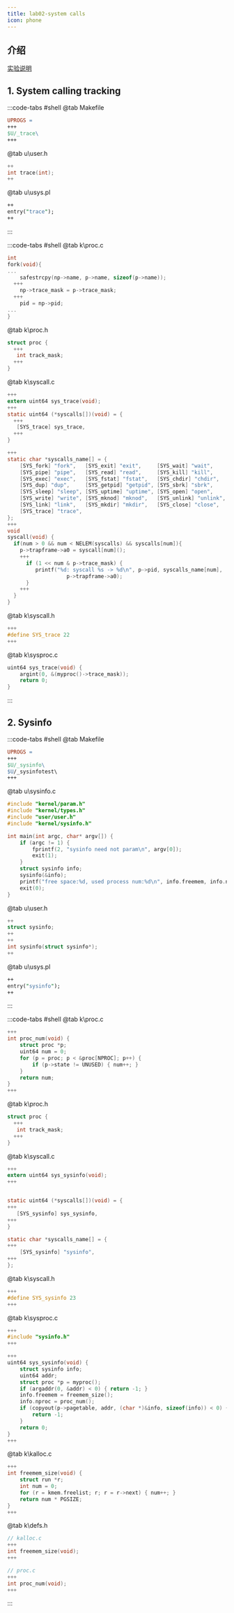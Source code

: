 ```yaml
---
title: lab02-system calls
icon: phone
---
```


## 介绍
[实验说明](https://pdos.csail.mit.edu/6.828/2020/labs/syscall.html)

## 1. System calling tracking
:::code-tabs #shell
@tab Makefile
```Makefile
UPROGS = 
+++
$U/_trace\
+++
```

@tab u\user.h  
```c 
++
int trace(int);
++
```
@tab u\usys.pl 
```pl
++
entry("trace");
++
```
:::

:::code-tabs #shell 
@tab k\proc.c 
```c
int 
fork(void){
...
    safestrcpy(np->name, p->name, sizeof(p->name));
  +++
    np->trace_mask = p->trace_mask;
  +++
    pid = np->pid;
...
}
```
@tab k\proc.h 
```c
struct proc {
  +++
   int track_mask;
  +++
}
```
@tab k\syscall.c 
```c
+++
extern uint64 sys_trace(void);
+++
static uint64 (*syscalls[])(void) = {
  +++
   [SYS_trace] sys_trace,
  +++
}

+++
static char *syscalls_name[] = {
    [SYS_fork] "fork",   [SYS_exit] "exit",     [SYS_wait] "wait",
    [SYS_pipe] "pipe",   [SYS_read] "read",     [SYS_kill] "kill",
    [SYS_exec] "exec",   [SYS_fstat] "fstat",   [SYS_chdir] "chdir",
    [SYS_dup] "dup",     [SYS_getpid] "getpid", [SYS_sbrk] "sbrk",
    [SYS_sleep] "sleep", [SYS_uptime] "uptime", [SYS_open] "open",
    [SYS_write] "write", [SYS_mknod] "mknod",   [SYS_unlink] "unlink",
    [SYS_link] "link",   [SYS_mkdir] "mkdir",   [SYS_close] "close",
    [SYS_trace] "trace",
};
+++
void 
syscall(void) {
  if(num > 0 && num < NELEM(syscalls) && syscalls[num]){
    p->trapframe->a0 = syscall[num]();
    +++
      if (1 << num & p->trace_mask) {
         printf("%d: syscall %s -> %d\n", p->pid, syscalls_name[num],
                   p->trapframe->a0);
      }
    +++
  }
}
```
@tab k\syscall.h 
```c
+++
#define SYS_trace 22 
+++
```

@tab k\sysproc.c 
```c
uint64 sys_trace(void) {
    argint(0, &(myproc()->trace_mask));
    return 0;
}
```
:::

## 2. Sysinfo 

:::code-tabs #shell
@tab Makefile
```Makefile
UPROGS = 
+++
$U/_sysinfo\
$U/_sysinfotest\
+++
```
@tab u\sysinfo.c 
```c 
#include "kernel/param.h"
#include "kernel/types.h"
#include "user/user.h"
#include "kernel/sysinfo.h"

int main(int argc, char* argv[]) {
    if (argc != 1) {
        fprintf(2, "sysinfo need not param\n", argv[0]);
        exit(1);
    }
    struct sysinfo info;
    sysinfo(&info);
    printf("free space:%d, used process num:%d\n", info.freemem, info.nproc);
    exit(0);
}
```

@tab u\user.h  
```c 
++
struct sysinfo;
++
++
int sysinfo(struct sysinfo*);
++
```
@tab u\usys.pl 
```pl
++
entry("sysinfo");
++
```
:::

:::code-tabs #shell 
@tab k\proc.c 
```c
+++
int proc_num(void) {
    struct proc *p;
    uint64 num = 0;
    for (p = proc; p < &proc[NPROC]; p++) {
        if (p->state != UNUSED) { num++; }
    }
    return num;
}
+++
```


@tab k\proc.h 
```c
struct proc {
  +++
   int track_mask;
  +++
}
```
@tab k\syscall.c 
```c
+++
extern uint64 sys_sysinfo(void);
+++


static uint64 (*syscalls[])(void) = {
+++
   [SYS_sysinfo] sys_sysinfo,
+++
}

static char *syscalls_name[] = {
+++
    [SYS_sysinfo] "sysinfo",
+++
};
```
@tab k\syscall.h 
```c
+++
#define SYS_sysinfo 23 
+++
```

@tab k\sysproc.c 
```c
+++
#include "sysinfo.h"
+++

+++
uint64 sys_sysinfo(void) {
    struct sysinfo info;
    uint64 addr;
    struct proc *p = myproc();
    if (argaddr(0, &addr) < 0) { return -1; }
    info.freemem = freemem_size();
    info.nproc = proc_num();
    if (copyout(p->pagetable, addr, (char *)&info, sizeof(info)) < 0) {
        return -1;
    }
    return 0;
}
+++
```
@tab k\kalloc.c 
```c 
+++
int freemem_size(void) {
    struct run *r;
    int num = 0;
    for (r = kmem.freelist; r; r = r->next) { num++; }
    return num * PGSIZE;
}
+++
```
@tab k\defs.h 
```c
// kalloc.c 
+++
int freemem_size(void);
+++

// proc.c 
+++
int proc_num(void); 
+++
```
:::


